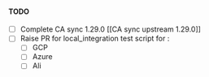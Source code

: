 #### TODO
- [ ] Complete CA sync 1.29.0 [[CA sync upstream 1.29.0]]
- [ ] Raise PR for local_integration test script for :
	- [ ] GCP
	- [ ] Azure
	- [ ] Ali